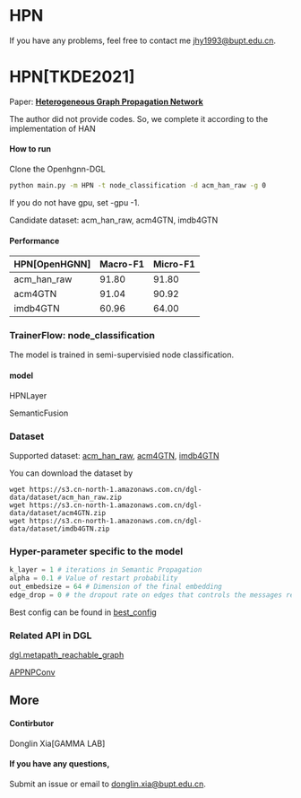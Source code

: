 # HPN
If you have any problems, feel free to contact me jhy1993@bupt.edu.cn.

# HPN[TKDE2021]

Paper: [**Heterogeneous Graph Propagation Network**](https://ieeexplore.ieee.org/abstract/document/9428609)

The author did not provide codes. So, we complete it according to the implementation of HAN

#### How to run

Clone the Openhgnn-DGL

```bash
python main.py -m HPN -t node_classification -d acm_han_raw -g 0
```

If you do not have gpu, set -gpu -1.

Candidate dataset: acm_han_raw, acm4GTN, imdb4GTN

#### Performance

| HPN[OpenHGNN] | Macro-F1 | Micro-F1 |
| ------------- | -------- | -------- |
| acm_han_raw   | 91.80    | 91.80    |
| acm4GTN       | 91.04    | 90.92    |
| imdb4GTN      | 60.96    | 64.00    |



### TrainerFlow: node_classification

The model is  trained in semi-supervisied node classification.

#### model

HPNLayer

SemanticFusion

### Dataset

Supported dataset: [acm_han_raw](../../dataset/#ACM), [acm4GTN](../../dataset/#ACM), [imdb4GTN](../../dataset/#IMDB)

You can download the dataset by

```
wget https://s3.cn-north-1.amazonaws.com.cn/dgl-data/dataset/acm_han_raw.zip
wget https://s3.cn-north-1.amazonaws.com.cn/dgl-data/dataset/acm4GTN.zip
wget https://s3.cn-north-1.amazonaws.com.cn/dgl-data/dataset/imdb4GTN.zip
```

### Hyper-parameter specific to the model

```python
k_layer = 1 # iterations in Semantic Propagation
alpha = 0.1 # Value of restart probability
out_embedsize = 64 # Dimension of the final embedding
edge_drop = 0 # the dropout rate on edges that controls the messages received by each node
```

Best config can be found in [best_config](../../utils/best_config.py)

### Related API in DGL

[dgl.metapath_reachable_graph](https://docs.dgl.ai/en/latest/generated/dgl.metapath_reachable_graph.html)

[APPNPConv](https://docs.dgl.ai/en/latest/api/python/nn.pytorch.html#appnpconv)

## More

#### Contirbutor

Donglin Xia[GAMMA LAB]

#### If you have any questions,

Submit an issue or email to [donglin.xia@bupt.edu.cn](mailto:donglin.xia@bupt.edu.cn).
